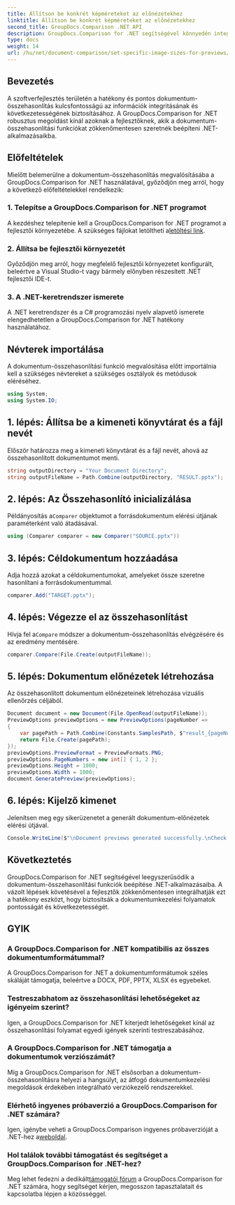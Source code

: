 ```yaml
---
title: Állítson be konkrét képméreteket az előnézetekhez
linktitle: Állítson be konkrét képméreteket az előnézetekhez
second_title: GroupDocs.Comparison .NET API
description: GroupDocs.Comparison for .NET segítségével könnyedén integrálhatja a dokumentum-összehasonlítási funkciókat .NET-alkalmazásaiba.
type: docs
weight: 14
url: /hu/net/document-comparison/set-specific-image-sizes-for-previews/
---
```

## Bevezetés
A szoftverfejlesztés területén a hatékony és pontos dokumentum-összehasonlítás kulcsfontosságú az információk integritásának és következetességének biztosításához. A GroupDocs.Comparison for .NET robusztus megoldást kínál azoknak a fejlesztőknek, akik a dokumentum-összehasonlítási funkciókat zökkenőmentesen szeretnék beépíteni .NET-alkalmazásaikba.
## Előfeltételek
Mielőtt belemerülne a dokumentum-összehasonlítás megvalósításába a GroupDocs.Comparison for .NET használatával, győződjön meg arról, hogy a következő előfeltételekkel rendelkezik:
### 1. Telepítse a GroupDocs.Comparison for .NET programot
 A kezdéshez telepítenie kell a GroupDocs.Comparison for .NET programot a fejlesztői környezetébe. A szükséges fájlokat letöltheti a[letöltési link](https://releases.groupdocs.com/comparison/net/).
### 2. Állítsa be fejlesztői környezetét
Győződjön meg arról, hogy megfelelő fejlesztői környezetet konfigurált, beleértve a Visual Studio-t vagy bármely előnyben részesített .NET fejlesztői IDE-t.
### 3. A .NET-keretrendszer ismerete
A .NET keretrendszer és a C# programozási nyelv alapvető ismerete elengedhetetlen a GroupDocs.Comparison for .NET hatékony használatához.

## Névterek importálása
A dokumentum-összehasonlítási funkció megvalósítása előtt importálnia kell a szükséges névtereket a szükséges osztályok és metódusok eléréséhez.
```csharp
using System;
using System.IO;
```
## 1. lépés: Állítsa be a kimeneti könyvtárat és a fájl nevét
Először határozza meg a kimeneti könyvtárat és a fájl nevét, ahová az összehasonlított dokumentumot menti.
```csharp
string outputDirectory = "Your Document Directory";
string outputFileName = Path.Combine(outputDirectory, "RESULT.pptx");
```
## 2. lépés: Az Összehasonlító inicializálása
 Példányosítás a`Comparer` objektumot a forrásdokumentum elérési útjának paraméterként való átadásával.
```csharp
using (Comparer comparer = new Comparer("SOURCE.pptx"))
```
## 3. lépés: Céldokumentum hozzáadása
Adja hozzá azokat a céldokumentumokat, amelyeket össze szeretne hasonlítani a forrásdokumentummal.
```csharp
comparer.Add("TARGET.pptx");
```
## 4. lépés: Végezze el az összehasonlítást
 Hívja fel a`Compare` módszer a dokumentum-összehasonlítás elvégzésére és az eredmény mentésére.
```csharp
comparer.Compare(File.Create(outputFileName));
```
## 5. lépés: Dokumentum előnézetek létrehozása
Az összehasonlított dokumentum előnézeteinek létrehozása vizuális ellenőrzés céljából.
```csharp
Document document = new Document(File.OpenRead(outputFileName));
PreviewOptions previewOptions = new PreviewOptions(pageNumber =>
{
    var pagePath = Path.Combine(Constants.SamplesPath, $"result_{pageNumber}.png");
    return File.Create(pagePath);
});
previewOptions.PreviewFormat = PreviewFormats.PNG;
previewOptions.PageNumbers = new int[] { 1, 2 };
previewOptions.Height = 1000;
previewOptions.Width = 1000;
document.GeneratePreview(previewOptions);
```
## 6. lépés: Kijelző kimenet
Jelenítsen meg egy sikerüzenetet a generált dokumentum-előnézetek elérési útjával.
```csharp
Console.WriteLine($"\nDocument previews generated successfully.\nCheck output in {outputDirectory}.");
```

## Következtetés
GroupDocs.Comparison for .NET segítségével leegyszerűsödik a dokumentum-összehasonlítási funkciók beépítése .NET-alkalmazásaiba. A vázolt lépések követésével a fejlesztők zökkenőmentesen integrálhatják ezt a hatékony eszközt, hogy biztosítsák a dokumentumkezelési folyamatok pontosságát és következetességét.
## GYIK
### A GroupDocs.Comparison for .NET kompatibilis az összes dokumentumformátummal?
A GroupDocs.Comparison for .NET a dokumentumformátumok széles skáláját támogatja, beleértve a DOCX, PDF, PPTX, XLSX és egyebeket.
### Testreszabhatom az összehasonlítási lehetőségeket az igényeim szerint?
Igen, a GroupDocs.Comparison for .NET kiterjedt lehetőségeket kínál az összehasonlítási folyamat egyedi igények szerinti testreszabásához.
### A GroupDocs.Comparison for .NET támogatja a dokumentumok verziószámát?
Míg a GroupDocs.Comparison for .NET elsősorban a dokumentum-összehasonlításra helyezi a hangsúlyt, az átfogó dokumentumkezelési megoldások érdekében integrálható verziókezelő rendszerekkel.
### Elérhető ingyenes próbaverzió a GroupDocs.Comparison for .NET számára?
 Igen, igénybe veheti a GroupDocs.Comparison ingyenes próbaverzióját a .NET-hez a[weboldal](https://releases.groupdocs.com/).
### Hol találok további támogatást és segítséget a GroupDocs.Comparison for .NET-hez?
 Meg lehet fedezni a dedikált[támogatói fórum](https://forum.groupdocs.com/c/comparison/12) a GroupDocs.Comparison for .NET számára, hogy segítséget kérjen, megosszon tapasztalatait és kapcsolatba lépjen a közösséggel.
